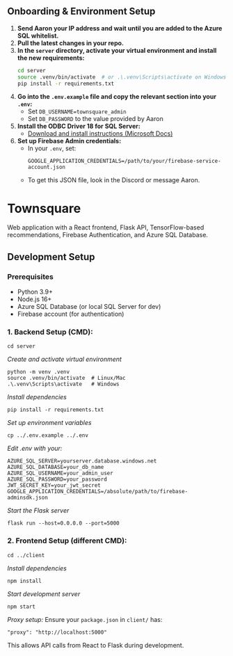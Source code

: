 ## Onboarding & Environment Setup

1. **Send Aaron your IP address and wait until you are added to the Azure SQL whitelist.**
2. **Pull the latest changes in your repo.**
3. **In the `server` directory, activate your virtual environment and install the new requirements:**
    ```bash
    cd server
    source .venv/bin/activate  # or .\.venv\Scripts\activate on Windows
    pip install -r requirements.txt
    ```
4. **Go into the `.env.example` file and copy the relevant section into your `.env`:**
    - Set `DB_USERNAME=townsquare_admin`
    - Set `DB_PASSWORD` to the value provided by Aaron 
5. **Install the ODBC Driver 18 for SQL Server:**
    - [Download and install instructions (Microsoft Docs)](https://learn.microsoft.com/en-us/sql/connect/odbc/download-odbc-driver-for-sql-server?view=sql-server-ver17)
6. **Set up Firebase Admin credentials:**
    - In your `.env`, set:
      ```
      GOOGLE_APPLICATION_CREDENTIALS=/path/to/your/firebase-service-account.json
      ```
    - To get this JSON file, look in the Discord or message Aaron.



# Townsquare
Web application with a React frontend, Flask API, TensorFlow-based recommendations, Firebase Authentication, and Azure SQL Database.

## Development Setup


### Prerequisites
- Python 3.9+
- Node.js 16+
- Azure SQL Database (or local SQL Server for dev)
- Firebase account (for authentication)


### 1. Backend Setup (CMD):

    cd server

*Create and activate virtual environment*

    python -m venv .venv
    source .venv/bin/activate  # Linux/Mac
    .\.venv\Scripts\activate   # Windows

*Install dependencies*

    pip install -r requirements.txt

*Set up environment variables*

    cp ../.env.example ../.env

*Edit .env with your:*

    AZURE_SQL_SERVER=yourserver.database.windows.net
    AZURE_SQL_DATABASE=your_db_name
    AZURE_SQL_USERNAME=your_admin_user
    AZURE_SQL_PASSWORD=your_password
    JWT_SECRET_KEY=your_jwt_secret
    GOOGLE_APPLICATION_CREDENTIALS=/absolute/path/to/firebase-adminsdk.json

*Start the Flask server*

    flask run --host=0.0.0.0 --port=5000


### 2. Frontend Setup (different CMD):

    cd ../client

*Install dependencies*

    npm install


*Start development server*

    npm start

*Proxy setup:*
Ensure your `package.json` in `client/` has:

    "proxy": "http://localhost:5000"

This allows API calls from React to Flask during development.



